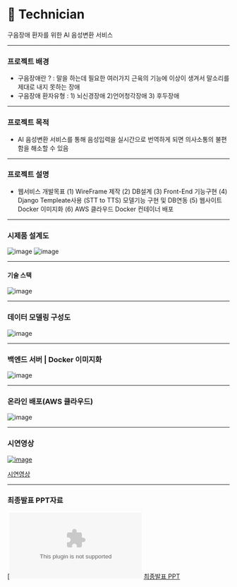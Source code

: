 # 🥛 Technician
구음장애 환자를 위한 AI 음성변환 서비스

---
### 프로젝트 배경
- 구음장애란 ? : 말을 하는데 필요한 여러가지 근육의 기능에 이상이 생겨서 말소리를 제대로 내지 못하는 장애
- 구음장애 환자유형 : 1) 뇌신경장애 2)언어청각장애 3) 후두장애

---
### 프로젝트 목적
- AI 음성변환 서비스를 통해 음성입력을 실시간으로 번역하게 되면 의사소통의 불편함을 해소할 수 있음
  
---
### 프로젝트 설명
- 웹서비스 개발목표
  (1) WireFrame 제작
  (2) DB설계
  (3) Front-End 기능구현
  (4) Django Templeate사용 (STT to TTS) 모델기능 구현 및 DB연동
  (5) 웹사이트 Docker 이미지화
  (6) AWS 클라우드 Docker 컨테이너 배포

---
### 시제품 설계도
![image](https://github.com/Technician-for-AI-Speech-Service/technician/assets/124857002/dfc8f2d9-75f3-4f69-b05d-e69d0e47d8b7)
![image](https://github.com/Technician-for-AI-Speech-Service/technician/assets/124857002/583079f9-aeb1-43ff-a850-58ff3b2f45e3)


---
#### 기술 스택
![image](https://github.com/Technician-for-AI-Speech-Service/technician/assets/124857002/03e06b6a-a514-4a14-8030-ae992d7caf76)

---
### 데이터 모델링 구성도
![image](https://github.com/Technician-for-AI-Speech-Service/technician/assets/124857002/e1012f7d-733c-4170-a24d-fb6659ff4d95)


---
### 백엔드 서버 | Docker 이미지화
![image](https://github.com/Technician-for-AI-Speech-Service/technician/assets/124857002/72bdb915-00dc-40df-b37c-c61657a5a99c)

---
### 온라인 배포(AWS 클라우드)
![image](https://github.com/Technician-for-AI-Speech-Service/technician/assets/124857002/c1834c0e-dd3b-4f99-88c0-58460618c484)

---
### 시연영상
[![image](https://github.com/Technician-for-AI-Speech-Service/technician/assets/124857002/3e8c489e-57dd-41e8-94e0-ea3b83c1eea2)](https://www.youtube.com/watch?v=y84rJoFc4vo)

[시연영상](https://www.youtube.com/watch?v=y84rJoFc4vo)

---
### 최종발표 PPT자료
[![image](https://github.com/Technician-for-AI-Speech-Service/technician/files/15283302/_PPT.pptx)
[최종발표 PPT](https://github.com/Technician-for-AI-Speech-Service/technician/files/15283302/_PPT.pptx)
